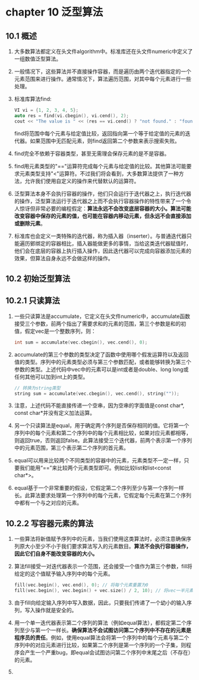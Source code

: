 # chapter 10 泛型算法

## 10.1 概述

1. 大多数算法都定义在头文件algorithm中。标准库还在头文件numeric中定义了一组数值泛型算法。

1. 一般情况下，这些算法并不直接操作容器，而是遍历由两个迭代器指定的一个元素范围来进行操作。通常情况下，算法遍历范围，对其中每个元素进行一些处理。

1. 标准库算法find:

    ```c++
    VI vi = {1, 2, 3, 4, 5};
    auto res = find(vi.cbegin(), vi.cend(), 2);
    cout << "The value is " << (res == vi.cend() ? "not found." : "found") << endl; 
    ```

    find将范围中每个元素与给定值比较，返回指向第一个等于给定值的元素的迭代器。如果范围中无匹配元素，则find返回第二个参数来表示搜索失败。

1. find完全不依赖于容器类型，甚至无需理会保存元素的是不是容器。

1. find用元素类型的"=="运算符完成每个元素与给定值的比较。其他算法可能要求元素类型支持"<"运算符。不过我们将会看到，大多数算法提供了一种方法，允许我们使用自定义的操作来代替默认的运算符。

1. 泛型算法本身不会执行容器的操作，他们只会运行于迭代器之上，执行迭代器的操作，泛型算法运行于迭代器之上而不会执行容器操作的特性带来了一个令人惊讶但非常必要的编程假定：**算法永远不会改变底层容器的大小。算法可能改变容器中保存的元素的值，也可能在容器内移动元素，但永远不会直接添加或删除元素**。

1. 标准库也会定义一类特殊的迭代器，称为插入器（inserter）。与普通迭代器只能遍历鄋绑定的容器相比，插入器能做更多的事情，当给这类迭代器赋值时，他们会在底层的容器上执行插入操作，因此迭代器可以完成向容器添加元素的效果，但算法自身永远不会做这样的操作。

## 10.2 初始泛型算法

## 10.2.1 只读算法

1. 一些只读算法是accumulate，它定义在头文件numeric中，accumulate函数接受三个参数，前两个指出了需要求和的元素的范围，第三个参数是和的初值，假定vec是一个整数序列，则：

    ```c++
    int sum = accumulate(vec.cbegin(), vec.cend(), 0);
    ```

1. accumulate的第三个参数的类型决定了函数中使用哪个假发运算符以及返回值的类型。序列中的元素类型必须与第三个参数匹配，或者能够转换为第三个参数的类型。上述代码中vec中的元素可以是int或者是double、long long或任何其他可以加到int上的类型。

    ```c++
    // 转换为string类型
    string sum = accumulate(vec.cbegin(), vec.cend(), string(""));
    ```

1. 注意，上述代码不能直接传递一个空串，因为空串的字面值是const char*, const char*并没有定义加法运算。

1. 另一个只读算法是equal，用于确定两个序列是否保存相同的值。它将第一个序列中的每个元素和第二个序列中的每个元素相比较，如果对应元素都相等，则返回true，否则返回false。此算法接受三个迭代器，前两个表示第一个序列中的元素范围，第三个表示第二个序列的首元素。

1. equal可以用来比较两个不同类型的容器中的元素，元素类型不一定一样，只要我们能用“==”来比较两个元素类型即可。例如比较list<string>和list<const char*>。

1. equal基于一个非常重要的假设，它假定第二个序列至少与第一个序列一样长。此算法要求处理第一个序列中的每个元素，它假定每个元素在第二个序列中都有一个与之对应的元素。

## 10.2.2 写容器元素的算法

1. 一些算法将新值赋予序列中的元素，当我们使用这类算法时，必须注意确保序列原大小至少不小于我们要求算法写入的元素数目。**算法不会执行容器操作，因此它们自身不能改变容器的大小。**

1. 算法fill接受一对迭代器表示一个范围，还会接受一个值作为第三个参数，fill将给定的这个值赋予输入序列中的每个元素。

    ```c++
    fill(vec.begin(), vec.end(), 0); // 将每个元素重置为0
    fill(vec.begin(), vec.begin() + vec.size() / 2, 10); // 将vec一半元素变为10
    ```

1. 由于fill向给定输入序列中写入数据，因此，只要我们传递了一个幼小的输入序列，写入操作就是安全的。

1. 用一个单一迭代器表示第二个序列的算法（例如equal算法），都假定第二个序列至少与第一个一样长。**确保算法不会试图访问第二个序列中不存在的元素是程序员的责任**。例如，使用equal算法会将第一个序列中的每个元素与第二个序列中的对应元素进行比较，如果第二个序列是第一个序列的一个子集，则程序会产生一个严重bug，即equal会试图访问第二个序列中末尾之后（不存在）的元素。

1. 